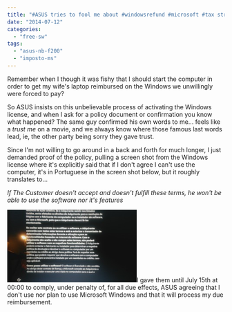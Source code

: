 ```yaml
---
title: "#ASUS tries to fool me about #windowsrefund #microsoft #tax strong in Portugal..."
date: "2014-07-12"
categories: 
  - "free-sw"
tags: 
  - "asus-nb-f200"
  - "imposto-ms"
---
```


Remember when I though it was fishy that I should start the computer in order to get my wife's laptop reimbursed on the Windows we unwillingly were forced to pay?

So ASUS insists on this unbelievable process of activating the Windows license, and when I ask for a policy document or confirmation you know what happened? The same guy confirmed his own words to me... feels like a _trust me_ on a movie, and we always know where those famous last words lead, ie, the other party being sorry they gave trust.

Since I'm not willing to go around in a back and forth for much longer, I just demanded proof of the policy, pulling a screen shot from the Windows license where it's explicitly said that if I don't agree I can't use the computer, it's in Portuguese in the screen shot below, but it roughly translates to...

_If The Customer doesn't accept and doesn't fulfill these terms, he won't be able to use the software nor it's features_

[![IMG_20140712_155238](images/IMG_20140712_155238-300x168.jpg)](https://blog.1407.org/wp-content/uploads/2014/07/IMG_20140712_155238.jpg)I gave them until July 15th at 00:00 to comply, under penalty of, for all due effects, ASUS agreeing that I don't use nor plan to use Microsoft Windows and that it will process my due reimbursement.
